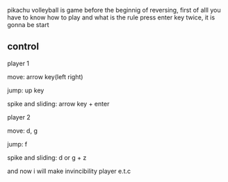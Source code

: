 pikachu volleyball is game
before the beginnig of reversing, first of alll you have to know how to play and what is the rule
press enter key twice, it is gonna be start


## control


player 1



move: arrow key(left right)


jump: up key


spike and sliding: arrow key + enter


player 2


move: d, g


jump: f


spike and sliding: d or g + z


and now i will make invincibility player e.t.c
